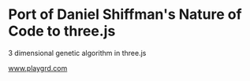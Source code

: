 # Port of Daniel Shiffman's Nature of Code to three.js 

3 dimensional genetic algorithm in three.js

www.playgrd.com


